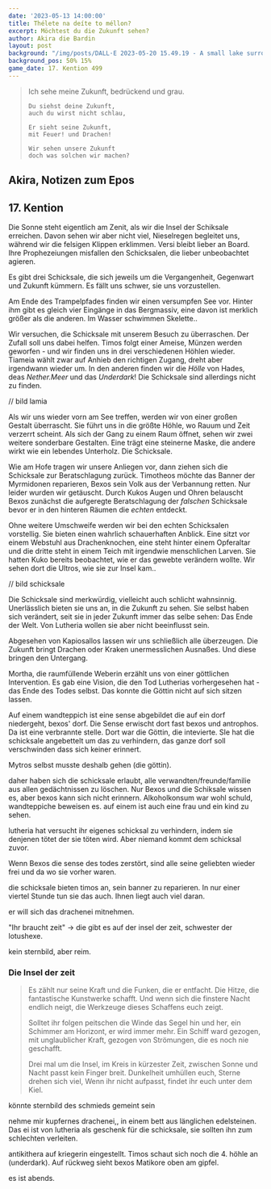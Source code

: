 ```yaml
---
date: '2023-05-13 14:00:00'
title: Thélete na deíte to méllon?
excerpt: Möchtest du die Zukunft sehen?
author: Akira die Bardin
layout: post
background: "/img/posts/DALL·E 2023-05-20 15.49.19 - A small lake surrounded by steep mountains with a strong green algae color and skeletons visible within the water. Directly behind the lake four cave .png"
background_pos: 50% 15%
game_date: 17. Kention 499
---
```


<div class="rhyme">
  <blockquote>
    Ich sehe meine Zukunft,
    bedrückend und grau.
    
    Du siehst deine Zukunft,
    auch du wirst nicht schlau,
    
    Er sieht seine Zukunft,
    mit Feuer! und Drachen!
    
    Wir sehen unsere Zukunft
    doch was solchen wir machen?
  </blockquote>
</div>

## Akira, Notizen zum Epos

## 17. Kention

Die Sonne steht eigentlich am Zenit, als wir die Insel der Schiksale erreichen. Davon sehen wir aber nicht viel, Nieselregen begleitet uns, während wir die felsigen Klippen erklimmen. Versi bleibt lieber an Board. Ihre Prophezeiungen misfallen den Schicksalen, die lieber unbeobachtet agieren.

Es gibt drei Schicksale, die sich jeweils um die Vergangenheit, Gegenwart und Zukunft kümmern. Es fällt uns schwer, sie uns vorzustellen.

Am Ende des Trampelpfades finden wir einen versumpfen See vor. Hinter ihm gibt es gleich vier Eingänge in das Bergmassiv, eine davon ist merklich größer als die anderen. Im Wasser schwimmen Skelette..

Wir versuchen, die Schicksale mit unserem Besuch zu überraschen. Der Zufall soll uns dabei helfen. Timos folgt einer Ameise, Münzen werden geworfen - und wir finden uns in drei verschiedenen Höhlen wieder. Tiameia wählt zwar auf Anhieb den richtigen Zugang, dreht aber irgendwann wieder um. In den anderen finden wir die _Hölle_ von Hades, deas _Nether.Meer_ und das _Underdark_! Die Schicksale sind allerdings nicht zu finden.

// bild lamia

Als wir uns wieder vorn am See treffen, werden wir von einer großen Gestalt überrascht. Sie führt uns in die größte Höhle, wo Rauum und Zeit verzerrt scheint. Als sich der Gang zu einem Raum öffnet, sehen wir zwei weitere sonderbare Gestalten. Eine trägt eine steinerne Maske, die andere wirkt wie ein lebendes Unterholz. Die Schicksale.

Wie am Hofe tragen wir unsere Anliegen vor, dann ziehen sich die Schicksale zur Beratschlagung zurück. Timotheos möchte das Banner der Myrmidonen reparieren, Bexos sein Volk aus der Verbannung retten. Nur leider wurden wir getäuscht. Durch Kukos Augen und Ohren belauscht Bexos zunächst die aufgeregte Beratschlagung der _falschen_ Schicksale bevor er in den hinteren Räumen die _echten_ entdeckt.

Ohne weitere Umschweife werden wir bei den echten Schicksalen vorstellig. Sie bieten einen wahrlich schauerhaften Anblick. Eine sitzt vor einem Webstuhl aus Drachenknochen, eine steht hinter einem Opferaltar und die dritte steht in einem Teich mit irgendwie menschlichen Larven. Sie hatten Kuko bereits beobachtet, wie er das gewebte verändern wollte. Wir sehen dort die Ultros, wie sie zur Insel kam..

// bild schicksale

Die Schicksale sind merkwürdig, vielleicht auch schlicht wahnsinnig. Unerlässlich bieten sie uns an, in die Zukunft zu sehen. Sie selbst haben sich verändert, seit sie in jeder Zukunft immer das selbe sehen: Das Ende der Welt. Von Lutheria wollen sie aber nicht beeinflusst sein.

Abgesehen von Kapiosallos lassen wir uns schließlich alle überzeugen. Die Zukunft bringt Drachen oder Kraken unermesslichen Ausnaßes. Und diese bringen den Untergang.

Mortha, die raumfüllende Weberin erzählt uns von einer göttlichen Intervention. Es gab eine Vision, die den Tod Lutherias vorhergesehen hat - das Ende des Todes selbst. Das konnte die Göttin nicht auf sich sitzen lassen.




Auf einem wandteppich ist eine sense abgebildet die auf ein dorf niedergeht, bexos' dorf. Die Sense erwischt dort fast bexos und antrophos. Da ist eine verbrannte stelle.
Dort war die Göttin, die intevierte. SIe hat die schicksale angebettelt um das zu verhindern, das ganze dorf soll verschwinden dass sich keiner erinnert.

Mytros selbst musste deshalb gehen (die göttin).

daher haben sich die schicksale erlaubt, alle verwandten/freunde/familie aus allen gedächtnissen zu löschen. Nur Bexos und die Schiksale wissen es, aber bexos kann sich nicht erinnern. Alkoholkonsum war wohl schuld, wandteppiche beweisen es. auf einem ist auch eine frau und ein kind zu sehen.

lutheria hat versucht ihr eigenes schicksal zu verhindern, indem sie denjenen tötet der sie töten wird. Aber niemand kommt dem schicksal zuvor.

Wenn Bexos die sense des todes zerstört, sind alle seine geliebten wieder frei und da wo sie vorher waren.

die schicksale bieten timos an, sein banner zu reparieren. In nur einer viertel Stunde tun sie das auch. Ihnen liegt auch viel daran.


er will sich das drachenei mitnehmen.

"Ihr braucht zeit" -> die gibt es auf der insel der zeit, schwester der lotushexe.

kein sternbild, aber reim.

### Die Insel der zeit
<blockquote>
Es zählt nur seine Kraft und die Funken, die er entfacht.
Die Hitze, die fantastische Kunstwerke schafft.
Und wenn sich die finstere Nacht endlich neigt,
die Werkzeuge dieses Schaffens euch zeigt.

Solltet ihr folgen peitschen die Winde das Segel hin und her,
ein Schimmer am Horizont, er wird immer mehr.
Ein Schiff ward gezogen, mit unglaublicher Kraft,
gezogen von Strömungen, die es noch nie geschafft.

Drei mal um die Insel, im Kreis in kürzester Zeit,
zwischen Sonne und Nacht passt kein Finger breit.
Dunkelheit umhüllen euch, Sterne drehen sich viel,
Wenn ihr nicht aufpasst, findet ihr euch unter dem Kiel.
</blockquote>


könnte sternbild des schmieds gemeint sein

nehme mir kupfernes drachenei,, in einem bett aus länglichen edelsteinen. Das ei ist von lutheria als geschenk für die schicksale, sie sollten ihn zum schlechten verleiten.

antikithera auf kriegerin eingestellt. Timos schaut sich noch die 4. höhle an (underdark). Auf rückweg sieht bexos Matikore oben am gipfel.

es ist abends.

<!--
insel der schicksale ist beim sternbild der zentauren
wir haben companions: https://docs.google.com/document/d/1ecRhZrYZRwu27wDNc-pTEF_OdaFvHtIIgzu1iEV3yVI/edit#
Die Amazonen sind mit der Halbinsel Aresia in Verbindung, 
der Minotaure Zakroth der Wahnsinnige will seine Volksgenossen in Mytros befreien.
pythor und ein grüner drache hängen zusammen, haben wir in telamok gehört
Narsus für viele aresianer ein spielzeug der königin.
-->
